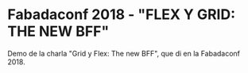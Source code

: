 # Fabadaconf 2018 - "FLEX Y GRID: THE NEW BFF"
Demo de la charla "Grid y Flex: The new BFF", que di en la Fabadaconf 2018.
